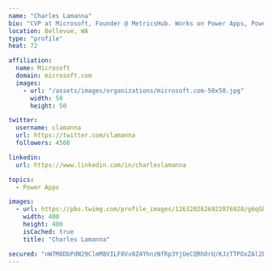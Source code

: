```yaml
---
name: "Charles Lamanna"
bio: "CVP at Microsoft, Founder @ MetricsHub. Works on Power Apps, Power Automate, Power Virtual Agent, Common Data Service and Dynamics 365."
location: Bellevue, WA
type: "profile"
heat: 72

affiliation:
  name: Microsoft
  domain: microsoft.com
  images:
    - url: "/assets/images/organizations/microsoft.com-50x50.jpg"
      width: 50
      height: 50

twitter:
  username: clamanna
  url: https://twitter.com/clamanna
  followers: 4508

linkedin:
  url: https://www.linkedin.com/in/charleslamanna

topics:
  - Power Apps

images:
  - url: https://pbs.twimg.com/profile_images/1263202626922876928/g6qGbHZ-_400x400.jpg
    width: 400
    height: 400
    isCached: true
    title: "Charles Lamanna"

secured: "nW7M8DbPdN29ClmM8VILF8Vv0Z4YhnzNfRp3YjUeCQRhOrU/KJzTTPOxZAl2bSXYSR4ZuKSAB6CsMQ7h/ZzYVXF5UO/jsr9HEJSQT8ZiMQ7f+9d4nmGmGn7QTxem+jFIV97QygW0MxupDNfzzQz6zp6su1+7Nd3I8+fgVkUcHs91bYj5B+apqLh4niL8hqtXAF7aDb2biON4dMibdk8wmuL1B03Nxli2c5ljht4DWA5E8atY1EoBZZB0nXXV3Hzpk2G+QLog8Z4/arB7COzrGg14Mdnk0JmDtyR9sbXJHZD1G2NbFGI4Ly8GF1Bm39tcIVDJpmgl8ISoa9lQt+jbM1oouiiZNJKuCzRG0oMo9c/9lbUuin6M6Cccg426G/OmE3HELxa/cQh4DC1v52besg/x6NkD3ZWS4PqdGcXFCIQ=;qDL5X0Z+Q+W/8bLbWZDC8w=="
---
```


